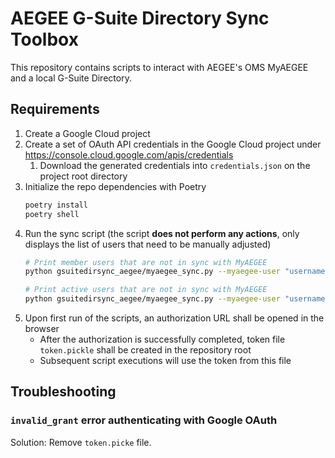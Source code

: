 # AEGEE G-Suite Directory Sync Toolbox

This repository contains scripts to interact with AEGEE's OMS MyAEGEE and a local G-Suite Directory.

## Requirements

1. Create a Google Cloud project
2. Create a set of OAuth API credentials in the Google Cloud project under https://console.cloud.google.com/apis/credentials
    1. Download the generated credentials into `credentials.json` on the project root directory
3. Initialize the repo dependencies with Poetry
    ```sh
    poetry install
    poetry shell
    ```
4. Run the sync script (the script **does not perform any actions**, only displays the list of users that need to be manually adjusted)
    ```sh
    # Print member users that are not in sync with MyAEGEE
    python gsuitedirsync_aegee/myaegee_sync.py --myaegee-user "username" --myaegee-pass "password" members-sync

    # Print active users that are not in sync with MyAEGEE
    python gsuitedirsync_aegee/myaegee_sync.py --myaegee-user "username" --myaegee-pass "password" actives-sync
    ```
5. Upon first run of the scripts, an authorization URL shall be opened in the browser
    * After the authorization is successfully completed, token file `token.pickle` shall be created in the repository root
    * Subsequent script executions will use the token from this file

## Troubleshooting

### `invalid_grant` error authenticating with Google OAuth

Solution: Remove `token.picke` file.
